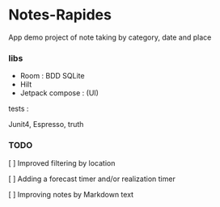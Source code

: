 # Notes-Rapides

App demo project of note taking by category, date and place

### libs 

- Room : BDD SQLite
- Hilt
- Jetpack compose : (UI)

tests :

Junit4, Espresso, truth

### TODO

[ ] Improved filtering by location

[ ] Adding a forecast timer and/or realization timer

[ ] Improving notes by Markdown text

